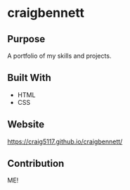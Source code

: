 # craigbennett

## Purpose 
A portfolio of my skills and projects.

## Built With
* HTML
* CSS

## Website
https://craig5117.github.io/craigbennett/

## Contribution
ME!